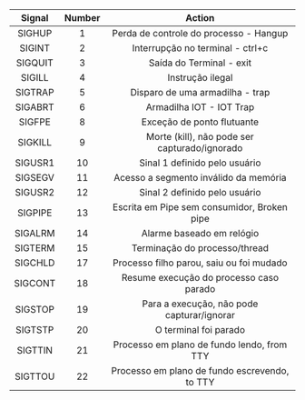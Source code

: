 | Signal | Number | Action |
|:--------:|:--------:|:--------:|
| SIGHUP    |      1 | Perda de controle do processo - Hangup |
| SIGINT    |      2 | Interrupção no terminal - ctrl+c |
| SIGQUIT   |      3 | Saída do Terminal - exit |
| SIGILL    |      4 | Instrução ilegal |
| SIGTRAP   |      5 | Disparo de uma armadilha - trap |
| SIGABRT   |      6 | Armadilha IOT - IOT Trap |
| SIGFPE    |      8 | Exceção de ponto flutuante |
| SIGKILL   |      9 | Morte (kill), não pode ser capturado/ignorado |
| SIGUSR1   |     10 | Sinal 1 definido pelo usuário |
| SIGSEGV   |     11 | Acesso a segmento inválido da memória |
| SIGUSR2   |     12 | Sinal 2 definido pelo usuário |
| SIGPIPE   |     13 | Escrita em Pipe sem consumidor, Broken pipe |
| SIGALRM   |     14 | Alarme baseado em relógio |
| SIGTERM   |     15 | Terminação do processo/thread |
| SIGCHLD   |     17 | Processo filho parou, saiu ou foi mudado |
| SIGCONT   |     18 | Resume execução do processo caso parado |
| SIGSTOP   |     19 | Para a execução, não pode capturar/ignorar |
| SIGTSTP   |     20 | O terminal foi parado |
| SIGTTIN   |     21 | Processo em plano de fundo lendo, from TTY |
| SIGTTOU   |     22 | Processo em plano de fundo escrevendo, to TTY |